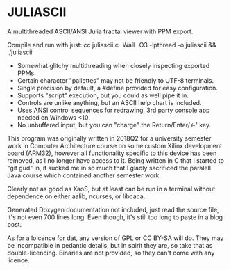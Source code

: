 # JULIASCII

A multithreaded ASCII/ANSI Julia fractal viewer with PPM export.

Compile and run with just: cc juliascii.c -Wall -O3 -lpthread -o juliascii && ./juliascii

* Somewhat glitchy multithreading when closely inspecting exported PPMs.
* Certain character "pallettes" may not be friendly to UTF-8 terminals.
* Single precision by default, a #define provided for easy configuration.
* Supports "script" execution, but you could as well pipe it in.
* Controls are unlike anything, but an ASCII help chart is included.
* Uses ANSI control sequences for redrawing, 3rd party console app needed on Windows <10.
* No unbuffered input, but you can "charge" the Return/Enter/<-' key.

This program was originally written in 2018Q2 for a university semester work in Computer Architecture course on some custom Xilinx development board (ARM32), however all functionality specific to this device has been removed, as I no longer have access to it. Being written in C that I started to "git gud" in, it sucked me in so much that I gladly sacrificed the paralell Java course which contained another semester work.

Clearly not as good as XaoS, but at least can be run in a terminal without dependence on either aalib, ncurses, or libcaca.

Generated Doxygen documentation not included, just read the source file, it's not even 700 lines long. Even though, it's still too long to paste in a blog post.

As for a loicence for dat, any version of GPL or CC BY-SA will do. They may be incompatible in pedantic details, but in spirit they are, so take that as double-licencing. Binaries are not provided, so they can't come with any licence.

